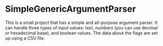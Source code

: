 # SimpleGenericArgumentParser
This is a small project that has a simple and all-purpose argument parser. It can handle three types of input values: text, numbers (you can use decimal or hexadecimal base), and boolean values. The data about the flags are set up using a CSV file.
